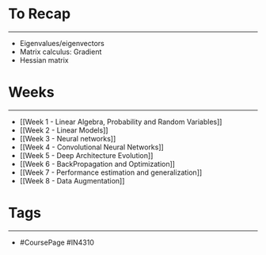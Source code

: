 
# To Recap
---

* Eigenvalues/eigenvectors
* Matrix calculus: Gradient
* Hessian matrix


# Weeks
---

* [[Week 1 - Linear Algebra, Probability and Random Variables]]
* [[Week 2 - Linear Models]]
* [[Week 3 - Neural networks]]
* [[Week 4 - Convolutional Neural Networks]]
* [[Week 5 - Deep Architecture Evolution]]
* [[Week 6 - BackPropagation and Optimization]]
* [[Week 7 - Performance estimation and generalization]]
* [[Week 8 - Data Augmentation]]


# Tags
---
* #CoursePage #IN4310